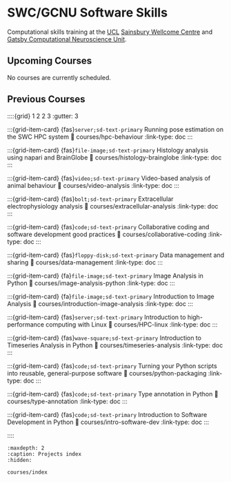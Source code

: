 # SWC/GCNU Software Skills

Computational skills training at the [UCL](https://www.ucl.ac.uk/) 
[Sainsbury Wellcome Centre](https://www.sainsburywellcome.org/web/) and [Gatsby Computational Neuroscience Unit](https://www.ucl.ac.uk/gatsby/gatsby-computational-neuroscience-unit).

## Upcoming Courses

No courses are currently scheduled. 

[//]: # (::::{grid} 1 2 2 2)

[//]: # (:gutter: 3)

[//]: # ()
[//]: # ()
[//]: # (:::{grid-item-card} {fas}`server;sd-text-primary` Date)

[//]: # (:link: courses/course-file)

[//]: # (:link-type: doc)

[//]: # ()
[//]: # (Course title)

[//]: # (+++)

[//]: # (Sainsbury Wellcome Centre, UCL <br>)

[//]: # (Room)

[//]: # ()
[//]: # (Time)

[//]: # (:::)

[//]: # (::::)

## Previous Courses

<!--for fontawesome icons, see https://fontawesome.com/docs/web/setup/get-started-->
::::{grid} 1 2 2 3
:gutter: 3

:::{grid-item-card} {fas}`server;sd-text-primary`  Running pose estimation on the SWC HPC system
:link: courses/hpc-behaviour
:link-type: doc
:::

:::{grid-item-card} {fas}`file-image;sd-text-primary`  Histology analysis using napari and BrainGlobe
:link: courses/histology-brainglobe
:link-type: doc
:::

:::{grid-item-card} {fas}`video;sd-text-primary`  Video-based analysis of animal behaviour
:link: courses/video-analysis
:link-type: doc
:::

:::{grid-item-card} {fas}`bolt;sd-text-primary`  Extracellular electrophysiology analysis
:link: courses/extracellular-analysis
:link-type: doc
:::

:::{grid-item-card} {fas}`code;sd-text-primary`  Collaborative coding and software development good practices
:link: courses/collaborative-coding
:link-type: doc
:::

:::{grid-item-card} {fas}`floppy-disk;sd-text-primary`  Data management and sharing
:link: courses/data-management
:link-type: doc
:::

:::{grid-item-card} {fa}`file-image;sd-text-primary` Image Analysis in Python
:link: courses/image-analysis-python
:link-type: doc
:::

:::{grid-item-card} {fa}`file-image;sd-text-primary` Introduction to Image Analysis
:link: courses/introduction-image-analysis
:link-type: doc
:::

:::{grid-item-card} {fas}`server;sd-text-primary` Introduction to high-performance computing with Linux
:link: courses/HPC-linux
:link-type: doc
:::

:::{grid-item-card} {fas}`wave-square;sd-text-primary` Introduction to Timeseries Analysis in Python
:link: courses/timeseries-analysis
:link-type: doc
:::

:::{grid-item-card} {fas}`code;sd-text-primary`  Turning your Python scripts into reusable, general-purpose software
:link: courses/python-packaging
:link-type: doc
:::

:::{grid-item-card} {fas}`code;sd-text-primary`  Type annotation in Python
:link: courses/type-annotation
:link-type: doc
:::

:::{grid-item-card} {fas}`code;sd-text-primary`  Introduction to Software Development in Python
:link: courses/intro-software-dev
:link-type: doc
:::

::::

```{toctree}
:maxdepth: 2
:caption: Projects index
:hidden:

courses/index
```